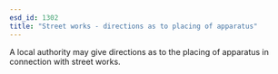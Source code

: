 ```yaml
---
esd_id: 1302
title: "Street works - directions as to placing of apparatus"
---
```


A local authority may give directions as to the placing of apparatus in connection with street works.


